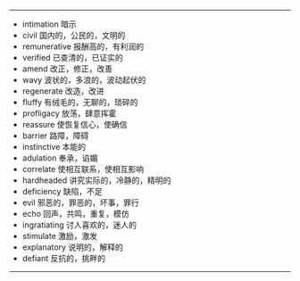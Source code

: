 ---
- intimation  暗示
- civil  国内的，公民的，文明的
- remunerative  报酬高的，有利润的
- verified  已查清的，已证实的
- amend  改正，修正，改善
- wavy  波状的，多浪的，波动起伏的
- regenerate  改造，改进
- fluffy  有绒毛的，无聊的，琐碎的
- profligacy  放荡，肆意挥霍
- reassure  使恢复信心，使确信
- barrier  路障，障碍
- instinctive  本能的
- adulation  奉承，谄媚
- correlate  使相互联系，使相互影响
- hardheaded  讲究实际的，冷静的，精明的
- deficiency  缺陷，不足
- evil  邪恶的，罪恶的，坏事，罪行
- echo  回声，共鸣，重复，模仿
- ingratiating  讨人喜欢的，迷人的
- stimulate  激励，激发
- explanatory  说明的，解释的
- defiant  反抗的，挑畔的
---